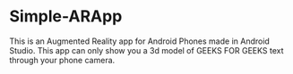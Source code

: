 # Simple-ARApp
This is an Augmented Reality app for Android Phones made in Android Studio. This app can only show you a 3d model of GEEKS FOR GEEKS text through your phone camera.
